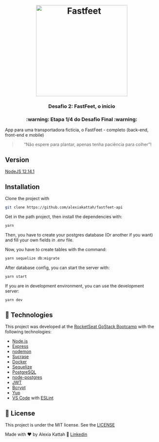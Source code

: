 <h1 align="center">
  <img alt="Fastfeet" title="Fastfeet" src="https://i.ibb.co/C9Ppsnn/logo.png" width="300px" />
</h1>

<h3 align="center">
  Desafio 2: FastFeet, o início
</h3>

<h3 align="center">
  :warning: Etapa 1/4 do Desafio Final :warning:
</h3>

<p>App para uma transportadora fictícia, o FastFeet - completo (back-end, front-end e mobile)</p>

<blockquote align="center">“Não espere para plantar, apenas tenha paciência para colher”!</blockquote>


## Version

<a href="https://nodejs.org/pt/"> NodeJS 12.14.1 </a>

## Installation

Clone the project with

```sh
git clone https://github.com/alexiakattah/fastfeet-api
```

Get in the path project, then install the dependencies with:

```sh
yarn
```

Then, you have to create your postgres database (Or another if you want) and fill your own fields in .env file.

Now, you have to create tables with the command:

```sh
yarn sequelize db:migrate
```

After database config, you can start the server with:

```sh
yarn start
```

If you are in development environment, you can use the development server:

```sh
yarn dev
```

## :rocket: Technologies

This project was developed at the [RocketSeat GoStack Bootcamp](https://rocketseat.com.br/bootcamp) with the following technologies:

- [Node.js](https://nodejs.org/en/)
- [Express](https://expressjs.com/)
- [nodemon](https://nodemon.io/)
- [Sucrase](https://github.com/alangpierce/sucrase)
- [Docker](https://www.docker.com/docker-community)
- [Sequelize](http://docs.sequelizejs.com/)
- [PostgreSQL](https://www.postgresql.org/)
- [node-postgres](https://www.npmjs.com/package/pg)
- [JWT](https://jwt.io/)
- [Bcrypt](https://www.npmjs.com/package/bcrypt)
- [Yup](https://www.npmjs.com/package/yup)
- [VS Code](https://code.visualstudio.com/) with [ESLint](https://marketplace.visualstudio.com/items?itemName=dbaeumer.vscode-eslint)

## :memo: License

This project is under the MIT license. See the [LICENSE](https://github.com/alexiakattah/gobarber-api/blob/master/LICENCE)

Made with ♥ by Alexia Kattah :wave: [Linkedin](https://www.linkedin.com/in/alexiakattah/)